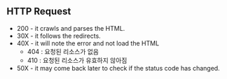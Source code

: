 ## HTTP Request

- 200 - it crawls and parses the HTML.
- 30X - it follows the redirects.
- 40X - it will note the error and not load the HTML
  - 404 : 요청된 리소스가 없음
  - 410 : 요청된 리소스가 유효하지 않아짐
- 50X - it may come back later to check if the status code has changed.
